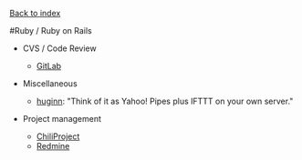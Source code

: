 [Back to index](../README.md)

#Ruby / Ruby on Rails

- CVS / Code Review
  - [GitLab](http://gitlab.org/)

- Miscellaneous
  - [huginn](https://github.com/cantino/huginn): "Think of it as Yahoo! Pipes plus IFTTT on your own server."

- Project management
  - [ChiliProject](https://www.chiliproject.org/)
  - [Redmine](http://www.redmine.org/) 



